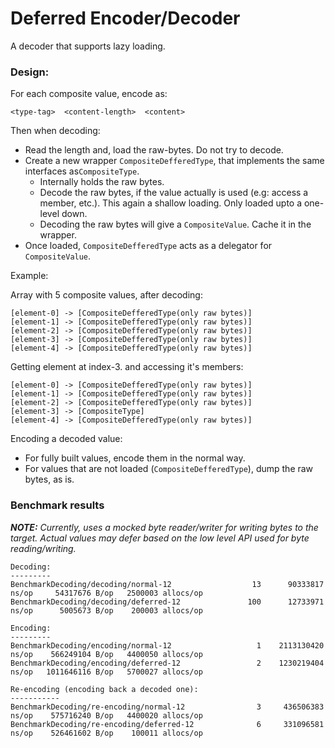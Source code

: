 # Deferred Encoder/Decoder

A decoder that supports lazy loading.

### Design:
For each composite value, encode as:
```
<type-tag>  <content-length>  <content>
```

Then when decoding:
- Read the length and, load the raw-bytes. Do not try to decode.
- Create a new wrapper `CompositeDefferedType`, that implements the same interfaces as`CompositeType`.
  - Internally holds the raw bytes.
  - Decode the raw bytes, if the value actually is used (e.g: access a member, etc.). This again a
    shallow loading. Only loaded upto a one-level down.
  - Decoding the raw bytes will give a `CompositeValue`. Cache it in the wrapper.
- Once loaded, `CompositeDefferedType` acts as a delegator for `CompositeValue`.
    
Example:

Array with 5 composite values, after decoding:
```
[element-0] -> [CompositeDefferedType(only raw bytes)]
[element-1] -> [CompositeDefferedType(only raw bytes)]
[element-2] -> [CompositeDefferedType(only raw bytes)]
[element-3] -> [CompositeDefferedType(only raw bytes)]
[element-4] -> [CompositeDefferedType(only raw bytes)]
```

Getting element at index-3. and accessing it's members:
```
[element-0] -> [CompositeDefferedType(only raw bytes)]
[element-1] -> [CompositeDefferedType(only raw bytes)]
[element-2] -> [CompositeDefferedType(only raw bytes)]
[element-3] -> [CompositeType]
[element-4] -> [CompositeDefferedType(only raw bytes)]
```

Encoding a decoded value:
- For fully built values, encode them in the normal way.
- For values that are not loaded (`CompositeDefferedType`), dump the raw bytes, as is.

### Benchmark results

_**NOTE:** Currently, uses a mocked byte reader/writer for writing bytes to the target.
Actual values may defer based on the low level API used for byte reading/writing._

```
Decoding:
---------
BenchmarkDecoding/decoding/normal-12           	      13	  90333817 ns/op     54317676 B/op	 2500003 allocs/op
BenchmarkDecoding/decoding/deferred-12         	     100	  12733971 ns/op      5005673 B/op	  200003 allocs/op

Encoding:
---------
BenchmarkDecoding/encoding/normal-12  	               1	2113130420 ns/op    566249104 B/op	 4400050 allocs/op
BenchmarkDecoding/encoding/deferred-12         	       2	1230219404 ns/op   1011646116 B/op	 5700027 allocs/op

Re-encoding (encoding back a decoded one):
-----------
BenchmarkDecoding/re-encoding/normal-12        	       3	 436506383 ns/op    575716240 B/op	 4400020 allocs/op
BenchmarkDecoding/re-encoding/deferred-12      	       6	 331096581 ns/op    526461602 B/op	  100011 allocs/op
```
